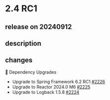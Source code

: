 # 2.4 RC1

## release on 20240912

## description

## changes

🔨 Dependency Upgrades

* Upgrade to Spring Framework 6.2 RC1 <a href="https://github.com/spring-projects/spring-hateoas/issues/2226" data-hovercard-type="issue" data-hovercard-url="/spring-projects/spring-hateoas/issues/2226/hovercard">#2226</a>
* Upgrade to Reactor 2024.0 M6 <a href="https://github.com/spring-projects/spring-hateoas/issues/2225" data-hovercard-type="issue" data-hovercard-url="/spring-projects/spring-hateoas/issues/2225/hovercard">#2225</a>
* Upgrade to Logback 1.5.8 <a href="https://github.com/spring-projects/spring-hateoas/issues/2224" data-hovercard-type="issue" data-hovercard-url="/spring-projects/spring-hateoas/issues/2224/hovercard">#2224</a>

